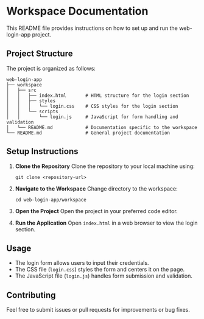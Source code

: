 # Workspace Documentation

This README file provides instructions on how to set up and run the web-login-app project.

## Project Structure

The project is organized as follows:

```
web-login-app
├── workspace
│   ├── src
│   │   ├── index.html       # HTML structure for the login section
│   │   ├── styles
│   │   │   └── login.css    # CSS styles for the login section
│   │   └── scripts
│   │       └── login.js     # JavaScript for form handling and validation
│   └── README.md            # Documentation specific to the workspace
└── README.md                # General project documentation
```

## Setup Instructions

1. **Clone the Repository**
   Clone the repository to your local machine using:
   ```
   git clone <repository-url>
   ```

2. **Navigate to the Workspace**
   Change directory to the workspace:
   ```
   cd web-login-app/workspace
   ```

3. **Open the Project**
   Open the project in your preferred code editor.

4. **Run the Application**
   Open `index.html` in a web browser to view the login section.

## Usage

- The login form allows users to input their credentials.
- The CSS file (`login.css`) styles the form and centers it on the page.
- The JavaScript file (`login.js`) handles form submission and validation.

## Contributing

Feel free to submit issues or pull requests for improvements or bug fixes.